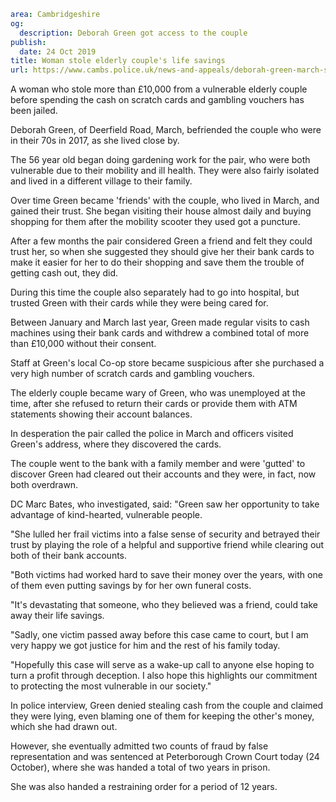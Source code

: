 ```yaml
area: Cambridgeshire
og:
  description: Deborah Green got access to the couple
publish:
  date: 24 Oct 2019
title: Woman stole elderly couple's life savings
url: https://www.cambs.police.uk/news-and-appeals/deborah-green-march-sentencing
```

A woman who stole more than £10,000 from a vulnerable elderly couple before spending the cash on scratch cards and gambling vouchers has been jailed.

Deborah Green, of Deerfield Road, March, befriended the couple who were in their 70s in 2017, as she lived close by.

The 56 year old began doing gardening work for the pair, who were both vulnerable due to their mobility and ill health. They were also fairly isolated and lived in a different village to their family.

Over time Green became 'friends' with the couple, who lived in March, and gained their trust. She began visiting their house almost daily and buying shopping for them after the mobility scooter they used got a puncture.

After a few months the pair considered Green a friend and felt they could trust her, so when she suggested they should give her their bank cards to make it easier for her to do their shopping and save them the trouble of getting cash out, they did.

During this time the couple also separately had to go into hospital, but trusted Green with their cards while they were being cared for.

Between January and March last year, Green made regular visits to cash machines using their bank cards and withdrew a combined total of more than £10,000 without their consent.

Staff at Green's local Co-op store became suspicious after she purchased a very high number of scratch cards and gambling vouchers.

The elderly couple became wary of Green, who was unemployed at the time, after she refused to return their cards or provide them with ATM statements showing their account balances.

In desperation the pair called the police in March and officers visited Green's address, where they discovered the cards.

The couple went to the bank with a family member and were 'gutted' to discover Green had cleared out their accounts and they were, in fact, now both overdrawn.

DC Marc Bates, who investigated, said: "Green saw her opportunity to take advantage of kind-hearted, vulnerable people.

"She lulled her frail victims into a false sense of security and betrayed their trust by playing the role of a helpful and supportive friend while clearing out both of their bank accounts.

"Both victims had worked hard to save their money over the years, with one of them even putting savings by for her own funeral costs.

"It's devastating that someone, who they believed was a friend, could take away their life savings.

"Sadly, one victim passed away before this case came to court, but I am very happy we got justice for him and the rest of his family today.

"Hopefully this case will serve as a wake-up call to anyone else hoping to turn a profit through deception. I also hope this highlights our commitment to protecting the most vulnerable in our society."

In police interview, Green denied stealing cash from the couple and claimed they were lying, even blaming one of them for keeping the other's money, which she had drawn out.

However, she eventually admitted two counts of fraud by false representation and was sentenced at Peterborough Crown Court today (24 October), where she was handed a total of two years in prison.

She was also handed a restraining order for a period of 12 years.
